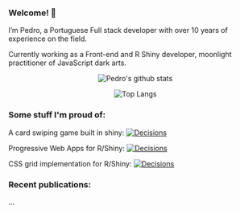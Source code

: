 ### Welcome! 👋

I’m Pedro, a Portuguese Full stack developer with over 10 years of experience on the field.

Currently working as a Front-end and R Shiny developer, moonlight practitioner of JavaScript dark arts.

<div align="center">

![Pedro's github stats](https://github-readme-stats.vercel.app/api?username=pedrocoutinhosilva&theme=graywhite&show_icons=true&count_private=true&hide=contribs,issues,prs)

![Top Langs](https://github-readme-stats.vercel.app/api/top-langs/?username=pedrocoutinhosilva&theme=graywhite&layout=compact)

</div>

### Some stuff I'm proud of:

A card swiping game built in shiny:
[![Decisions](https://github-readme-stats.vercel.app/api/pin/?username=pedrocoutinhosilva&repo=shiny.decisions&theme=graywhite)](https://github.com/pedrocoutinhosilva/shiny.decisions)

Progressive Web Apps for R/Shiny:
[![Decisions](https://github-readme-stats.vercel.app/api/pin/?username=pedrocoutinhosilva&repo=shiny.pwa&theme=graywhite)](https://github.com/pedrocoutinhosilva/shiny.pwa)

CSS grid implementation for R/Shiny:
[![Decisions](https://github-readme-stats.vercel.app/api/pin/?username=pedrocoutinhosilva&repo=shiny.grid&theme=graywhite)](https://github.com/pedrocoutinhosilva/shiny.grid)


### Recent publications:

<!--START_SECTION:blog_feed-->
...
<!--END_SECTION:blog_feed-->
